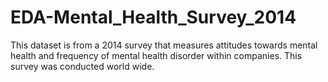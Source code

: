 # EDA-Mental_Health_Survey_2014
This dataset is from a 2014 survey that measures attitudes towards mental health and frequency of mental health disorder within companies. This survey was conducted world wide.
